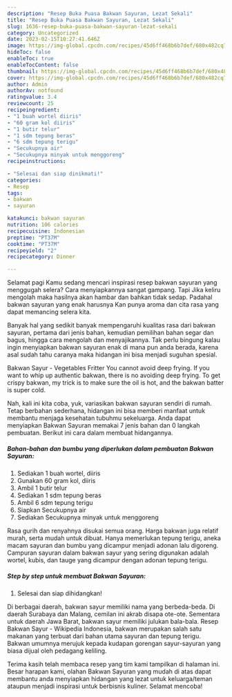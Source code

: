 ```yaml
---
description: "Resep Buka Puasa Bakwan Sayuran, Lezat Sekali"
title: "Resep Buka Puasa Bakwan Sayuran, Lezat Sekali"
slug: 1636-resep-buka-puasa-bakwan-sayuran-lezat-sekali
category: Uncategorized
date: 2023-02-15T10:27:41.646Z
image: https://img-global.cpcdn.com/recipes/45d6ff468b6b7def/680x482cq70/bakwan-sayuran-foto-resep-utama.jpg
hideToc: false
enableToc: true
enableTocContent: false
thumbnail: https://img-global.cpcdn.com/recipes/45d6ff468b6b7def/680x482cq70/bakwan-sayuran-foto-resep-utama.jpg
cover: https://img-global.cpcdn.com/recipes/45d6ff468b6b7def/680x482cq70/bakwan-sayuran-foto-resep-utama.jpg
author: Admin
authorAv: notfound
ratingvalue: 3.4
reviewcount: 25
recipeingredient:
- "1 buah wortel diiris"
- "60 gram kol diiris"
- "1 butir telur"
- "1 sdm tepung beras"
- "6 sdm tepung terigu"
- "Secukupnya air"
- "Secukupnya minyak untuk menggoreng"
recipeinstructions:

- "Selesai dan siap dinikmati!"
categories:
- Resep
tags:
- bakwan
- sayuran

katakunci: bakwan sayuran 
nutrition: 106 calories
recipecuisine: Indonesian
preptime: "PT37M"
cooktime: "PT37M"
recipeyield: "2"
recipecategory: Dinner

---
```



Selamat pagi Kamu sedang mencari inspirasi resep bakwan sayuran yang menggugah selera? Cara menyiapkannya sangat gampang. Tapi Jika keliru mengolah maka hasilnya akan hambar dan bahkan tidak sedap. Padahal bakwan sayuran yang enak harusnya Kan punya aroma dan cita rasa yang dapat memancing selera kita.


Banyak hal yang sedikit banyak mempengaruhi kualitas rasa dari bakwan sayuran, pertama dari jenis bahan, kemudian pemilihan bahan segar dan bagus, hingga cara mengolah dan menyajikannya. Tak perlu bingung kalau ingin menyiapkan bakwan sayuran enak di mana pun anda berada, karena asal sudah tahu caranya maka hidangan ini bisa menjadi suguhan spesial.

Bakwan Sayur - Vegetables Fritter You cannot avoid deep frying. If you want to whip up authentic bakwan, there is no avoiding deep frying. To get crispy bakwan, my trick is to make sure the oil is hot, and the bakwan batter is super cold.


Nah, kali ini kita coba, yuk, variasikan bakwan sayuran sendiri di rumah. Tetap berbahan sederhana, hidangan ini bisa memberi manfaat untuk membantu menjaga kesehatan tubuhmu sekeluarga. Anda dapat menyiapkan Bakwan Sayuran memakai 7 jenis bahan dan 0 langkah pembuatan. Berikut ini cara dalam membuat hidangannya.

<!--inarticleads1-->

##### Bahan-bahan dan bumbu yang diperlukan dalam pembuatan Bakwan Sayuran:

1. Sediakan 1 buah wortel, diiris
1. Gunakan 60 gram kol, diiris
1. Ambil 1 butir telur
1. Sediakan 1 sdm tepung beras
1. Ambil 6 sdm tepung terigu
1. Siapkan Secukupnya air
1. Sediakan Secukupnya minyak untuk menggoreng


Rasa gurih dan renyahnya disukai semua orang. Harga bakwan juga relatif murah, serta mudah untuk dibuat. Hanya memerlukan tepung terigu, aneka macam sayuran dan bumbu yang dicampur menjadi adonan lalu digoreng. Campuran sayuran dalam bakwan sayur yang sering digunakan adalah wortel, kubis, dan tauge yang dicampur dengan adonan tepung terigu. 

<!--inarticleads2-->

##### Step by step untuk membuat Bakwan Sayuran:


1. Selesai dan siap dihidangkan!

Di berbagai daerah, bakwan sayur memiliki nama yang berbeda-beda. Di daerah Surabaya dan Malang, cemilan ini akrab disapa ote-ote. Sementara untuk daerah Jawa Barat, bakwan sayur memiliki julukan bala-bala. Resep Bakwan Sayur - Wikipedia Indonesia, bakwan merupakan salah satu makanan yang terbuat dari bahan utama sayuran dan tepung terigu. Bakwan umumnya merujuk kepada kudapan gorengan sayur-sayuran yang biasa dijual oleh pedagang keliling. 

Terima kasih telah membaca resep yang tim kami tampilkan di halaman ini. Besar harapan kami, olahan Bakwan Sayuran yang mudah di atas dapat membantu anda menyiapkan hidangan yang lezat untuk keluarga/teman ataupun menjadi inspirasi untuk berbisnis kuliner. Selamat mencoba!
